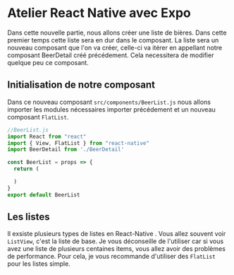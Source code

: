 # Atelier React Native avec Expo

Dans cette nouvelle partie, nous allons créer une liste de bières. Dans cette premier temps cette liste sera en dur dans le composant. La liste sera un nouveau composant que l'on va créer, celle-ci va itérer en appellant notre composant BeerDetail créé précédement. Cela necessitera de modifier quelque peu ce composant.

## Initialisation de notre composant
Dans ce nouveau composant `src/components/BeerList.js` nous allons importer les modules nécessaires importer précédement et un nouveau composant `FlatList`.
```javascript
//BeerList.js
import React from "react"
import { View, FlatList } from "react-native"
import BeerDetail from './BeerDetail'

const BeerList = props => {
  return (

  )
}
export default BeerList
```

## Les listes
Il exsiste plusieurs types de listes en React-Native . Vous allez souvent voir `ListView`, c'est la liste de base. Je vous déconseille de l'utiliser car si vous avez une liste de plusieurs centaines items, vous allez avoir des problèmes de performance. Pour cela, je vous recommande d'utiliser des `FlatList` pour les listes simple. 